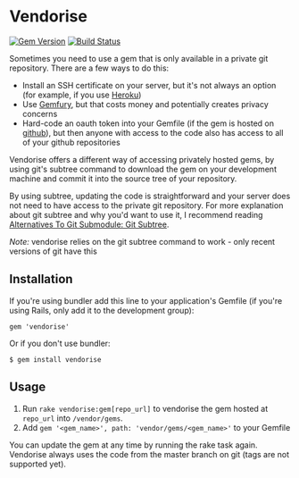 # Vendorise

[![Gem Version](https://badge.fury.io/rb/vendorise.png)](http://badge.fury.io/rb/vendorise)
[![Build Status](https://travis-ci.org/New-Bamboo/vendorise.png)](https://travis-ci.org/New-Bamboo/vendorise)

Sometimes you need to use a gem that is only available in a private git repository. There are a few ways to do this:

* Install an SSH certificate on your server, but it's not always an option (for example, if you use [Heroku](http://heroku.com))
* Use [Gemfury](http://gemfury.com), but that costs money and potentially creates privacy concerns
* Hard-code an oauth token into your Gemfile (if the gem is hosted on [github](http://github.com)), but then anyone with access to the code also has access to all of your github repositories

Vendorise offers a different way of accessing privately hosted gems, by using git's subtree command to download the gem on your development machine and commit it into the source tree of your repository.

By using subtree, updating the code is straightforward and your server does not need to have access to the private git repository. For more explanation about git subtree and why you'd want to use it, I recommend reading [Alternatives To Git Submodule: Git Subtree](http://blogs.atlassian.com/2013/05/alternatives-to-git-submodule-git-subtree/).

*Note:* vendorise relies on the git subtree command to work - only recent versions of git have this

## Installation

If you're using bundler add this line to your application's Gemfile (if you're using Rails, only add it to the development group):

    gem 'vendorise'

Or if you don't use bundler:

    $ gem install vendorise

## Usage

1. Run `rake vendorise:gem[repo_url]` to vendorise the gem hosted at `repo_url` into `/vendor/gems`.
2. Add `gem '<gem_name>', path: 'vendor/gems/<gem_name>'` to your Gemfile

You can update the gem at any time by running the rake task again. Vendorise always uses the code from the master branch on git (tags are not supported yet).

